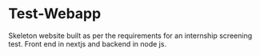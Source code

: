 # Test-Webapp
Skeleton website built as per the requirements for an internship screening test. Front end in nextjs and backend in node js.
